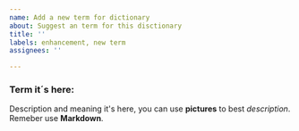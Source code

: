 ```yaml
---
name: Add a new term for dictionary
about: Suggest an term for this disctionary
title: ''
labels: enhancement, new term
assignees: ''

---
```


### Term it´s here:
Description and meaning it's here, you can use **pictures** to best *description*. Remeber use **Markdown**.
